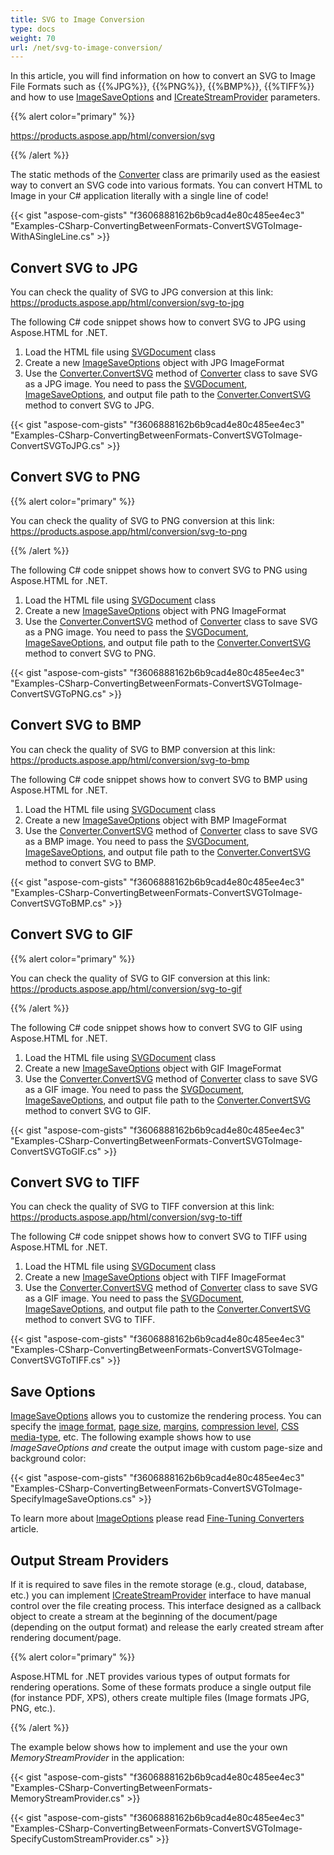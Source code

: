 ```yaml
---
title: SVG to Image Conversion
type: docs
weight: 70
url: /net/svg-to-image-conversion/
---
```


In this article, you will find information on how to convert an SVG to Image File Formats such as {{%JPG%}}, {{%PNG%}}, {{%BMP%}}, {{%TIFF%}} and how to use [ImageSaveOptions](https://apireference.aspose.com/net/html/aspose.html.saving/imagesaveoptions) and [ICreateStreamProvider](https://apireference.aspose.com/net/html/aspose.html.io/icreatestreamprovider) parameters.

{{% alert color="primary" %}} 

<https://products.aspose.app/html/conversion/svg> 

{{% /alert %}} 

The static methods of the [Converter](https://apireference.aspose.com/net/html/aspose.html.converters/converter) class are primarily used as the easiest way to convert an SVG code into various formats. You can convert HTML to Image in your C# application literally with a single line of code!

{{< gist "aspose-com-gists" "f3606888162b6b9cad4e80c485ee4ec3" "Examples-CSharp-ConvertingBetweenFormats-ConvertSVGToImage-WithASingleLine.cs" >}}
## **Convert SVG to JPG**
You can check the quality of SVG to JPG conversion at this link: <https://products.aspose.app/html/conversion/svg-to-jpg>

The following C# code snippet shows how to convert SVG to JPG using Aspose.HTML for .NET.

1. Load the HTML file using [SVGDocument](https://apireference.aspose.com/net/html/aspose.html.dom.svg/svgdocument) class
1. Create a new [ImageSaveOptions](https://apireference.aspose.com/net/html/aspose.html.saving/imagesaveoptions) object with JPG ImageFormat
1. Use the [Converter.ConvertSVG](https://apireference.aspose.com/net/html/aspose.html.converters.converter/convertsvg/methods/37) method of [Converter](https://apireference.aspose.com/net/html/aspose.html.converters/converter) class to save SVG as a JPG image. You need to pass the [SVGDocument](https://apireference.aspose.com/net/html/aspose.html.dom.svg/svgdocument), [ImageSaveOptions](https://apireference.aspose.com/net/html/aspose.html.saving/imagesaveoptions), and output file path to the [Converter.ConvertSVG](https://apireference.aspose.com/net/html/aspose.html.converters.converter/convertsvg/methods/37) method to convert SVG to JPG.

{{< gist "aspose-com-gists" "f3606888162b6b9cad4e80c485ee4ec3" "Examples-CSharp-ConvertingBetweenFormats-ConvertSVGToImage-ConvertSVGToJPG.cs" >}}
## **Convert SVG to PNG**
{{% alert color="primary" %}} 

You can check the quality of SVG to PNG conversion at this link: <https://products.aspose.app/html/conversion/svg-to-png>

{{% /alert %}} 

The following C# code snippet shows how to convert SVG to PNG using Aspose.HTML for .NET.

1. Load the HTML file using [SVGDocument](https://apireference.aspose.com/net/html/aspose.html.dom.svg/svgdocument) class
1. Create a new [ImageSaveOptions](https://apireference.aspose.com/net/html/aspose.html.saving/imagesaveoptions) object with PNG ImageFormat
1. Use the [Converter.ConvertSVG](https://apireference.aspose.com/net/html/aspose.html.converters.converter/convertsvg/methods/37) method of [Converter](https://apireference.aspose.com/net/html/aspose.html.converters/converter) class to save SVG as a PNG image. You need to pass the [SVGDocument](https://apireference.aspose.com/net/html/aspose.html.dom.svg/svgdocument), [ImageSaveOptions](https://apireference.aspose.com/net/html/aspose.html.saving/imagesaveoptions), and output file path to the [Converter.ConvertSVG](https://apireference.aspose.com/net/html/aspose.html.converters.converter/convertsvg/methods/37) method to convert SVG to PNG.

{{< gist "aspose-com-gists" "f3606888162b6b9cad4e80c485ee4ec3" "Examples-CSharp-ConvertingBetweenFormats-ConvertSVGToImage-ConvertSVGToPNG.cs" >}}
## **Convert SVG to BMP**
You can check the quality of SVG to BMP conversion at this link: <https://products.aspose.app/html/conversion/svg-to-bmp>

The following C# code snippet shows how to convert SVG to BMP using Aspose.HTML for .NET.

1. Load the HTML file using [SVGDocument](https://apireference.aspose.com/net/html/aspose.html.dom.svg/svgdocument) class
1. Create a new [ImageSaveOptions](https://apireference.aspose.com/net/html/aspose.html.saving/imagesaveoptions) object with BMP ImageFormat
1. Use the [Converter.ConvertSVG](https://apireference.aspose.com/net/html/aspose.html.converters.converter/convertsvg/methods/37) method of [Converter](https://apireference.aspose.com/net/html/aspose.html.converters/converter) class to save SVG as a BMP image. You need to pass the [SVGDocument](https://apireference.aspose.com/net/html/aspose.html.dom.svg/svgdocument), [ImageSaveOptions](https://apireference.aspose.com/net/html/aspose.html.saving/imagesaveoptions), and output file path to the [Converter.ConvertSVG](https://apireference.aspose.com/net/html/aspose.html.converters.converter/convertsvg/methods/37) method to convert SVG to BMP.

{{< gist "aspose-com-gists" "f3606888162b6b9cad4e80c485ee4ec3" "Examples-CSharp-ConvertingBetweenFormats-ConvertSVGToImage-ConvertSVGToBMP.cs" >}}
## **Convert SVG to GIF**


{{% alert color="primary" %}} 

You can check the quality of SVG to GIF conversion at this link: <https://products.aspose.app/html/conversion/svg-to-gif>

{{% /alert %}} 

The following C# code snippet shows how to convert SVG to GIF using Aspose.HTML for .NET.

1. Load the HTML file using [SVGDocument](https://apireference.aspose.com/net/html/aspose.html.dom.svg/svgdocument) class
1. Create a new [ImageSaveOptions](https://apireference.aspose.com/net/html/aspose.html.saving/imagesaveoptions) object with GIF ImageFormat
1. Use the [Converter.ConvertSVG](https://apireference.aspose.com/net/html/aspose.html.converters.converter/convertsvg/methods/37) method of [Converter](https://apireference.aspose.com/net/html/aspose.html.converters/converter) class to save SVG as a GIF image. You need to pass the [SVGDocument](https://apireference.aspose.com/net/html/aspose.html.dom.svg/svgdocument), [ImageSaveOptions](https://apireference.aspose.com/net/html/aspose.html.saving/imagesaveoptions), and output file path to the [Converter.ConvertSVG](https://apireference.aspose.com/net/html/aspose.html.converters.converter/convertsvg/methods/37) method to convert SVG to GIF.

{{< gist "aspose-com-gists" "f3606888162b6b9cad4e80c485ee4ec3" "Examples-CSharp-ConvertingBetweenFormats-ConvertSVGToImage-ConvertSVGToGIF.cs" >}}
## **Convert SVG to TIFF**
You can check the quality of SVG to TIFF conversion at this link: <https://products.aspose.app/html/conversion/svg-to-tiff>

The following C# code snippet shows how to convert SVG to TIFF using Aspose.HTML for .NET.

1. Load the HTML file using [SVGDocument](https://apireference.aspose.com/net/html/aspose.html.dom.svg/svgdocument) class
1. Create a new [ImageSaveOptions](https://apireference.aspose.com/net/html/aspose.html.saving/imagesaveoptions) object with TIFF ImageFormat
1. Use the [Converter.ConvertSVG](https://apireference.aspose.com/net/html/aspose.html.converters.converter/convertsvg/methods/37) method of [Converter](https://apireference.aspose.com/net/html/aspose.html.converters/converter) class to save SVG as a GIF image. You need to pass the [SVGDocument](https://apireference.aspose.com/net/html/aspose.html.dom.svg/svgdocument), [ImageSaveOptions](https://apireference.aspose.com/net/html/aspose.html.saving/imagesaveoptions), and output file path to the [Converter.ConvertSVG](https://apireference.aspose.com/net/html/aspose.html.converters.converter/convertsvg/methods/37) method to convert SVG to TIFF.

{{< gist "aspose-com-gists" "f3606888162b6b9cad4e80c485ee4ec3" "Examples-CSharp-ConvertingBetweenFormats-ConvertSVGToImage-ConvertSVGToTIFF.cs" >}}
## **Save Options**
[ImageSaveOptions](https://apireference.aspose.com/net/html/aspose.html.saving/imagesaveoptions) allows you to customize the rendering process. You can specify the [image format](https://apireference.aspose.com/net/html/aspose.html.rendering.image/imageformat), [page size](https://apireference.aspose.com/net/html/aspose.html.rendering/renderingoptions/properties/pagesetup), [margins](https://apireference.aspose.com/net/html/aspose.html.drawing/page/properties/margin), [compression level](https://apireference.aspose.com/net/html/aspose.html.rendering.image/compression), [CSS media-type](https://apireference.aspose.com/net/html/aspose.html.rendering/mediatype), etc. The following example shows how to use *ImageSaveOptions and* create the output image with custom page-size and background color:

{{< gist "aspose-com-gists" "f3606888162b6b9cad4e80c485ee4ec3" "Examples-CSharp-ConvertingBetweenFormats-ConvertSVGToImage-SpecifyImageSaveOptions.cs" >}}

To learn more about [ImageOptions](https://apireference.aspose.com/net/html/aspose.html.saving/imagesaveoptions) please read [Fine-Tuning Converters](/html/net/fine-tuning-converters/) article.
## **Output Stream Providers**
If it is required to save files in the remote storage (e.g., cloud, database, etc.) you can implement [ICreateStreamProvider](https://apireference.aspose.com/net/html/aspose.html.io/icreatestreamprovider) interface to have manual control over the file creating process. This interface designed as a callback object to create a stream at the beginning of the document/page (depending on the output format) and release the early created stream after rendering document/page.

{{% alert color="primary" %}} 

Aspose.HTML for .NET provides various types of output formats for rendering operations. Some of these formats produce a single output file (for instance PDF, XPS), others create multiple files (Image formats JPG, PNG, etc.).

{{% /alert %}} 

The example below shows how to implement and use the your own *MemoryStreamProvider* in the application:

{{< gist "aspose-com-gists" "f3606888162b6b9cad4e80c485ee4ec3" "Examples-CSharp-ConvertingBetweenFormats-MemoryStreamProvider.cs" >}}

{{< gist "aspose-com-gists" "f3606888162b6b9cad4e80c485ee4ec3" "Examples-CSharp-ConvertingBetweenFormats-ConvertSVGToImage-SpecifyCustomStreamProvider.cs" >}}

